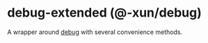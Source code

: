 # debug-extended (@-xun/debug)

A wrapper around [debug][1] with several convenience methods.

[1]: https://npm.im/debug
